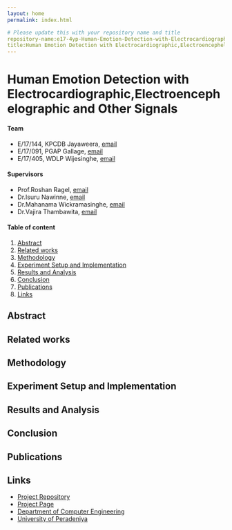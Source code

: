 ```yaml
---
layout: home
permalink: index.html

# Please update this with your repository name and title
repository-name:e17-4yp-Human-Emotion-Detection-with-Electrocardiographic--Electroencephelographic-and-Other-Signals
title:Human Emotion Detection with Electrocardiographic,Electroencephelographic and Other Signals
---
```


# Human Emotion Detection with Electrocardiographic,Electroencephelographic and Other Signals

#### Team

- E/17/144, KPCDB Jayaweera, [email](e17144@eng.pdn.ac.lk)
- E/17/091, PGAP Gallage, [email](e17091@eng.pdn.ac.lk)
- E/17/405, WDLP Wijesinghe, [email](e17405@eng.pdn.ac.lk)

#### Supervisors

- Prof.Roshan Ragel, [email](roshanr@eng.pdn.ac.lk)
- Dr.Isuru Nawinne, [email](isurunawinne@eng.pdn.ac.lk)
- Dr.Mahanama Wickramasinghe, [email](mahanamaw@eng.pdn.ac.lk)
- Dr.Vajira Thambawita, [email](vajira@simula.no)

#### Table of content

1. [Abstract](#abstract)
2. [Related works](#related-works)
3. [Methodology](#methodology)
4. [Experiment Setup and Implementation](#experiment-setup-and-implementation)
5. [Results and Analysis](#results-and-analysis)
6. [Conclusion](#conclusion)
7. [Publications](#publications)
8. [Links](#links)

## Abstract

## Related works

## Methodology

## Experiment Setup and Implementation

## Results and Analysis

## Conclusion

## Publications

## Links

- [Project Repository](https://github.com/cepdnaclk/e17-4yp-Human-Emotion-Detection-with-Electrocardiographic--Electroencephelographic-and-Other-Signals)
- [Project Page](https://cepdnaclk.github.io/e17-4yp-Human-Emotion-Detection-with-Electrocardiographic--Electroencephelographic-and-Other-Signals)
- [Department of Computer Engineering](http://www.ce.pdn.ac.lk/)
- [University of Peradeniya](https://eng.pdn.ac.lk/)

